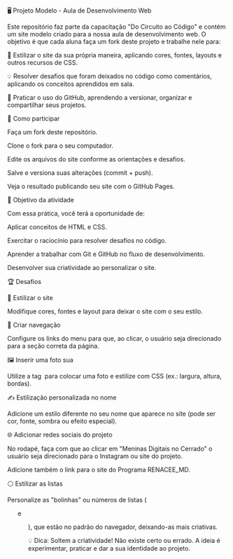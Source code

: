 🖥️ Projeto Modelo - Aula de Desenvolvimento Web

Este repositório faz parte da capacitação "Do Circuito ao Código" e contém um site modelo criado para a nossa aula de desenvolvimento web. O objetivo é que cada aluna faça um fork deste projeto e trabalhe nele para:

🎨 Estilizar o site da sua própria maneira, aplicando cores, fontes, layouts e outros recursos de CSS.

💡 Resolver desafios que foram deixados no código como comentários, aplicando os conceitos aprendidos em sala.

🚀 Praticar o uso do GitHub, aprendendo a versionar, organizar e compartilhar seus projetos.

📌 Como participar

Faça um fork deste repositório.

Clone o fork para o seu computador.

Edite os arquivos do site conforme as orientações e desafios.

Salve e versiona suas alterações (commit + push).

Veja o resultado publicando seu site com o GitHub Pages.

🎯 Objetivo da atividade

Com essa prática, você terá a oportunidade de:

Aplicar conceitos de HTML e CSS.

Exercitar o raciocínio para resolver desafios no código.

Aprender a trabalhar com Git e GitHub no fluxo de desenvolvimento.

Desenvolver sua criatividade ao personalizar o site.

🏆 Desafios

🎨 Estilizar o site

Modifique cores, fontes e layout para deixar o site com o seu estilo.

🔗 Criar navegação

Configure os links do menu para que, ao clicar, o usuário seja direcionado para a seção correta da página.

🖼️ Inserir uma foto sua

Utilize a tag <img> para colocar uma foto e estilize com CSS (ex.: largura, altura, bordas).

✍️ Estilização personalizada no nome

Adicione um estilo diferente no seu nome que aparece no site (pode ser cor, fonte, sombra ou efeito especial).

🌐 Adicionar redes sociais do projeto

No rodapé, faça com que ao clicar em "Meninas Digitais no Cerrado" o usuário seja direcionado para o Instagram ou site do projeto.

Adicione também o link para o site do Programa RENACEE_MD.

⚪ Estilizar as listas

Personalize as "bolinhas" ou números de listas (<ul> e <ol>), que estão no padrão do navegador, deixando-as mais criativas.

💡 Dica: Soltem a criatividade! Não existe certo ou errado. A ideia é experimentar, praticar e dar a sua identidade ao projeto.